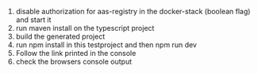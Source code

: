 

1. disable authorization for aas-registry in the docker-stack (boolean flag) and start it
2. run maven install on the typescript project
3. build the generated project
4. run npm install in this testproject and then npm run dev
5. Follow the link printed in the console
6. check the browsers console output